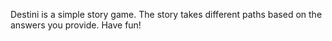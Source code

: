 Destini is a simple story game. The story takes different paths based on the answers you provide. Have fun!
